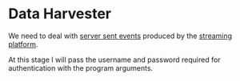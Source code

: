 # Data Harvester

We need to deal with [server sent events](https://en.wikipedia.org/wiki/Server-sent_events) produced by the [streaming platform](devcase-streaming-readme-main/StreamingPlatform.md).

At this stage I will pass the username and password required for authentication with the program arguments.